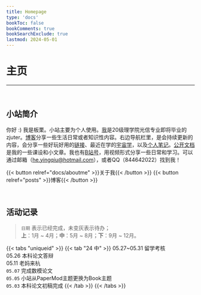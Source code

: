 ```yaml
---
title: Homepage
type: 'docs'
bookToc: false
bookComments: true
bookSearchExclude: true
lastmod: 2024-05-01
---
```


# 主页

---

<br>

## 小站简介 

你好 :) 我是板栗。小站主要为个人使用。[我](docs/aboutme)是20级理学院光信专业即将毕业的zjuter。[博客](posts)分享一些生活日常或者知识性内容。右边导航栏里，是会持续更新的内容，会分享一些好玩好用的[链接](docs/studyshare/links/_index)、最近在学的[宇宙学](docs/cosmology/_index.md)，以及[个人笔记](docs/studyshare/y24-StudyNote.md)。[公开文档](./publication/_index.md)是我的一些课设和小文章。我也有[B站号](https://space.bilibili.com/241833161?spm_id_from=333.1007.0.0)，用视频形式分享一些日常和学习。可以通过邮箱（he.yingqiu@hotmail.com），或者QQ（844642022）找到我！


{{< button relref="docs/aboutme" >}}关于我{{< /button >}}
{{< button relref="posts" >}}博客{{< /button >}}

<br>


## 活动记录
> `日期` 表示已经完成，未变灰表示待办；<br>
> **上**：1月 ~ 4月；**中**：5月 ~ 8月；**下**：9月 ~ 12月。

{{< tabs "uniqueid" >}}
{{< tab "24 中" >}} 
05.27~05.31 留学考核<br>
05.26 本科论文答辩 <br>
05.11 老妈来杭 <br>
`05.07` 完成数模论文<br>
`05.05` 小站从PaperMod主题更换为Book主题<br>
`05.03` 本科论文初稿完成
{{< /tab >}}
{{< /tabs >}}
